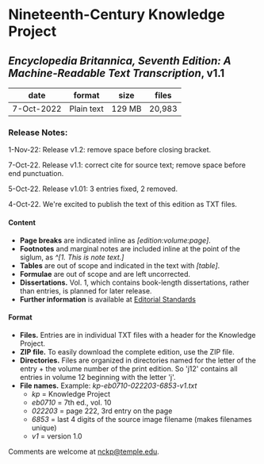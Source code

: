 # Nineteenth-Century Knowledge Project

## _Encyclopedia Britannica, Seventh Edition: A Machine-Readable Text Transcription_, v1.1

| date | format | size | files
| --- | --- | --- | --- |
| 7-Oct-2022 | Plain text | 129 MB | 20,983 |

### Release Notes:
1-Nov-22: Release v1.2: remove space before closing bracket.

7-Oct-22. Release v1.1: correct cite for source text; remove space before end punctuation.

5-Oct-22. Release v1.01: 3 entries fixed, 2 removed. 

4-Oct-22. We're excited to publish the text of this edition as TXT files.

#### Content
* **Page breaks** are indicated inline as *[edition:volume:page]*.
* **Footnotes** and marginal notes are included inline at the point of the siglum, as *^[1. This is note text.]* 
* **Tables** are out of scope and indicated in the text with *[table]*.
* **Formulae** are out of scope and are left uncorrected.
* **Dissertations.** Vol. 1, which contains book-length dissertations, rather than entries, is planned for later release.
* **Further information** is available at [Editorial Standards](https://tu-plogan.github.io/source/c_editorial_standards.html.)

#### Format
* **Files.** Entries are in individual TXT files with a header for the Knowledge Project.
* **ZIP file.** To easily download the complete edition, use the ZIP file.
* **Directories.** Files are organized in directories named for the letter of the entry + the volume number of the print edition. So 'j12' contains all entries in volume 12 beginning with the letter 'j'.
* **File names.** Example: _kp-eb0710-022203-6853-v1.txt_
    * _kp_ = Knowledge Project
    * _eb0710_ = 7th ed., vol. 10
    * _022203_ = page 222, 3rd entry on the page
    * _6853_ = last 4 digits of the source image filename (makes filenames unique)
    * _v1_ = version 1.0

Comments are welcome at [nckp@temple.edu](mailto:nckp@temple.edu). 
        


        



